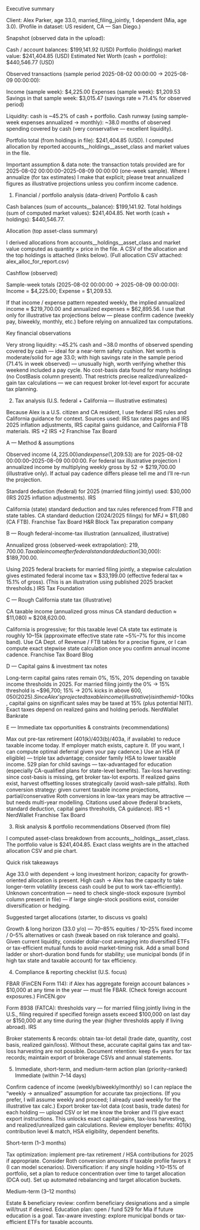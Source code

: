 Executive summary

Client: Alex Parker, age 33.0, married_filing_jointly, 1 dependent (Mia, age 3.0). (Profile in dataset: US resident, CA — San Diego.)

Snapshot (observed data in the upload):

Cash / account balances: $199,141.92 (USD)
Portfolio (holdings) market value: $241,404.85 (USD)
Estimated Net Worth (cash + portfolio): $440,546.77 (USD)

Observed transactions (sample period 2025-08-02 00:00:00 → 2025-08-09 00:00:00):

Income (sample week): $4,225.00
Expenses (sample week): $1,209.53
Savings in that sample week: $3,015.47 (savings rate ≈ 71.4% for observed period)

Liquidity: cash is ~45.2% of cash + portfolio.
Cash runway (using sample-week expenses annualized → monthly): ~38.0 months of observed spending covered by cash (very conservative — excellent liquidity).

Portfolio total (from holdings in file): $241,404.85 (USD). I computed allocation by reported accounts__holdings__asset_class and market values in the file.

Important assumption & data note: the transaction totals provided are for 2025-08-02 00:00:00–2025-08-09 00:00:00 (one-week sample). Where I annualize (for tax estimates) I make that explicit; please treat annualized figures as illustrative projections unless you confirm income cadence.

1) Financial / portfolio analysis (data-driven)
Portfolio & cash

Cash balances (sum of accounts__balance): $199,141.92.
Total holdings (sum of computed market values): $241,404.85.
Net worth (cash + holdings): $440,546.77.

Allocation (top asset-class summary)

I derived allocations from accounts__holdings__asset_class and market value computed as quantity × price in the file. A CSV of the allocation and the top holdings is attached (links below).
(Full allocation CSV attached: alex_alloc_for_report.csv)

Cashflow (observed)

Sample-week totals (2025-08-02 00:00:00 → 2025-08-09 00:00:00): Income = $4,225.00; Expense = $1,209.53.

If that income / expense pattern repeated weekly, the implied annualized income ≈ $219,700.00 and annualized expenses ≈ $62,895.56. I use that only for illustrative tax projections below — please confirm cadence (weekly pay, biweekly, monthly, etc.) before relying on annualized tax computations.

Key financial observations

Very strong liquidity: ~45.2% cash and ~38.0 months of observed spending covered by cash — ideal for a near-term safety cushion.
Net worth is moderate/solid for age 33.0; with high savings rate in the sample period (71.4% in week observed) — unusually high, worth verifying whether this weekend included a pay cycle.
No cost-basis data found for many holdings (no CostBasis column present). That restricts precise realized/unrealized-gain tax calculations — we can request broker lot-level export for accurate tax planning.

2) Tax analysis (U.S. federal + California — illustrative estimates)

Because Alex is a U.S. citizen and CA resident, I use federal IRS rules and California guidance for context. Sources used: IRS tax rates pages and IRS 2025 inflation adjustments, IRS capital gains guidance, and California FTB materials. 
IRS
+2
IRS
+2
Franchise Tax Board

A — Method & assumptions

Observed income ($4,225.00) and expense ($1,209.53) are for 2025-08-02 00:00:00–2025-08-09 00:00:00. For federal tax illustrative projection I annualized income by multiplying weekly gross by 52 → $219,700.00 (illustrative only). If actual pay cadence differs please tell me and I’ll re-run the projection.

Standard deduction (federal) for 2025 (married filing jointly) used: $30,000 (IRS 2025 inflation adjustments). 
IRS

California (state) standard deduction and tax rules referenced from FTB and state tables. CA standard deduction (2024/2025 filings) for MFJ ≈ $11,080 (CA FTB). 
Franchise Tax Board
H&R Block Tax preparation company

B — Rough federal-income-tax illustration (annualized, illustrative)

Annualized gross (observed-week extrapolation): $219,700.00.
Taxable income after federal standard deduction ($30,000): $189,700.00.

Using 2025 federal brackets for married filing jointly, a stepwise calculation gives estimated federal income tax ≈ $33,199.00 (effective federal tax ≈ 15.1% of gross). (This is an illustration using published 2025 bracket thresholds.) 
IRS
Tax Foundation

C — Rough California state tax (illustrative)

CA taxable income (annualized gross minus CA standard deduction ≈ $11,080) ≈ $208,620.00.

California is progressive; for this taxable level CA state tax estimate is roughly $10–$15k (approximate effective state rate ~5%–7% for this income band). Use CA Dept. of Revenue / FTB tables for a precise figure, or I can compute exact stepwise state calculation once you confirm annual income cadence. 
Franchise Tax Board
Blog

D — Capital gains & investment tax notes

Long-term capital gains rates remain 0%, 15%, 20% depending on taxable income thresholds in 2025. For married filing jointly the 0% → 15% threshold is ~$96,700; 15% → 20% kicks in above $600,050 (2025). Since Alex’s projected taxable income (illustrative) is in the mid-$100ks, capital gains on significant sales may be taxed at 15% (plus potential NIIT). Exact taxes depend on realized gains and holding periods. 
NerdWallet
Bankrate

E — Immediate tax opportunities & constraints (recommendations)

Max out pre-tax retirement (401(k)/403(b)/403a, if available) to reduce taxable income today. If employer match exists, capture it. (If you want, I can compute optimal deferral given your pay cadence.)
Use an HSA (if eligible) — triple tax advantage; consider family HSA to lower taxable income.
529 plan for child savings — tax-advantaged for education (especially CA-qualified plans for state-level benefits).
Tax-loss harvesting: since cost-basis is missing, get broker tax-lot exports. If realized gains exist, harvest offsetting losses strategically (avoid wash-sale pitfalls).
Roth conversion strategy: given current taxable income projections, partial/conservative Roth conversions in low-tax years may be attractive — but needs multi-year modelling.
Citations used above (federal brackets, standard deduction, capital gains thresholds, CA guidance). 
IRS
+1
NerdWallet
Franchise Tax Board

3) Risk analysis & portfolio recommendations
Observed (from file)

I computed asset-class breakdown from accounts__holdings__asset_class. The portfolio value is $241,404.85. Exact class weights are in the attached allocation CSV and pie chart.

Quick risk takeaways

Age 33.0 with dependent → long investment horizon; capacity for growth-oriented allocation is present.
High cash → Alex has the capacity to take longer-term volatility (excess cash could be put to work tax-efficiently).
Unknown concentration — need to check single-stock exposure (symbol column present in file) — if large single-stock positions exist, consider diversification or hedging.

Suggested target allocations (starter, to discuss vs goals)

Growth & long horizon (33.0 y/o) — 70–85% equities / 10–25% fixed income / 0–5% alternatives or cash (tweak based on risk tolerance and goals).
Given current liquidity, consider dollar-cost averaging into diversified ETFs or tax-efficient mutual funds to avoid market-timing risk.
Add a small bond ladder or short-duration bond funds for stability; use municipal bonds (if in high tax state and taxable account) for tax efficiency.

4) Compliance & reporting checklist (U.S. focus)

FBAR (FinCEN Form 114): if Alex has aggregate foreign account balances > $10,000 at any time in the year — must file FBAR. (Check foreign account exposures.) 
FinCEN.gov

Form 8938 (FATCA): thresholds vary — for married filing jointly living in the U.S., filing required if specified foreign assets exceed $100,000 on last day or $150,000 at any time during the year (higher thresholds apply if living abroad). 
IRS

Broker statements & records: obtain tax-lot detail (trade date, quantity, cost basis, realized gain/loss). Without these, accurate capital gains tax and tax-loss harvesting are not possible.
Document retention: keep 6+ years for tax records; maintain export of brokerage CSVs and annual statements.

5) Immediate, short-term, and medium-term action plan (priority-ranked)
Immediate (within 7–14 days)

Confirm cadence of income (weekly/biweekly/monthly) so I can replace the “weekly → annualized” assumption for accurate tax projections. (If you prefer, I will assume weekly and proceed; I already used weekly for the illustrative tax calc.)
Export broker tax-lot data (cost basis, trade dates) for each holding — upload CSV or let me know the broker and I’ll give exact export instructions. This unlocks exact capital-gains, tax-loss harvesting, and realized/unrealized gain calculations.
Review employer benefits: 401(k) contribution level & match, HSA eligibility, dependent benefits.

Short-term (1–3 months)

Tax optimization: implement pre-tax retirement / HSA contributions for 2025 if appropriate. Consider Roth conversion amounts if taxable profile favors it (I can model scenarios).
Diversification: if any single holding >10–15% of portfolio, set a plan to reduce concentration over time to target allocation (DCA out).
Set up automated rebalancing and target allocation buckets.

Medium-term (3–12 months)

Estate & beneficiary review: confirm beneficiary designations and a simple will/trust if desired.
Education plan: open / fund 529 for Mia if future education is a goal.
Tax-aware investing: explore municipal bonds or tax-efficient ETFs for taxable accounts.